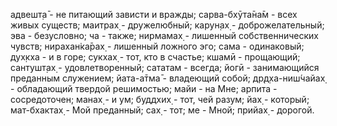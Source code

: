 адвешт̣а̄ - не питающий зависти и вражды; сарва-бхӯта̄на̄м - всех живых существ; маитрах̣ - дружелюбный; карун̣ах̣ - доброжелательный; эва - безусловно; ча - также; нирмамах̣ - лишенный собственнических чувств; нирахан̇ка̄рах̣ - лишенный ложного эго; сама - одинаковый; дух̣кха - и в горе; сукхах̣ - тот, кто в счастье; кшамӣ - прощающий; сантушт̣ах̣ - удовлетворенный; сататам - всегда; йогӣ - занимающийся преданным служением; йата-а̄тма̄ - владеющий собой; др̣д̣ха-ниш́чайах̣ - обладающий твердой решимостью; майи - на Мне; арпита - сосредоточен; манах̣ - и ум; буддхих̣ - тот, чей разум; йах̣ - который; мат-бхактах̣ - Мой преданный; сах̣ - тот; ме - Мной; прийах̣ - дорогой.